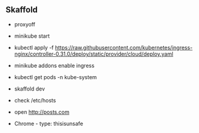 ## Skaffold

- proxyoff
- minikube start

- kubectl apply -f https://raw.githubusercontent.com/kubernetes/ingress-nginx/controller-0.31.0/deploy/static/provider/cloud/deploy.yaml    
- minikube addons enable ingress
- kubectl get pods -n kube-system

- skaffold dev

- check /etc/hosts
- open http://posts.com
- Chrome - type: thisisunsafe
